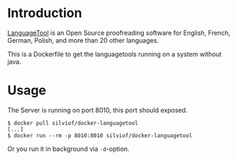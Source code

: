 
# Introduction

[LanguageTool] is an Open Source proof­reading software for English, French,
German, Polish, and more than 20 other languages.

This is a Dockerfile to get the languagetools running on a system without java.

[LanguageTool]: https://www.languagetool.org/

# Usage

The Server is running on port 8010, this port should exposed.

    $ docker pull silviof/docker-languagetool
    [...]
    $ docker run --rm -p 8010:8010 silviof/docker-languagetool

Or you run it in background via `-d`-option.
